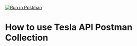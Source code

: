 [![Run in Postman](https://run.pstmn.io/button.svg)](https://app.getpostman.com/run-collection/ffbadc1fd108806e073e)

# How to use Tesla API Postman Collection

# 



